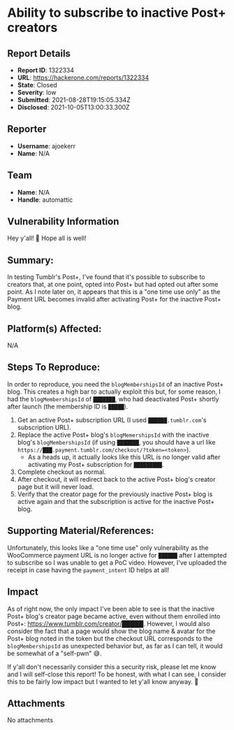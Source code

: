 # Ability to subscribe to inactive Post+ creators

## Report Details
- **Report ID**: 1322334
- **URL**: https://hackerone.com/reports/1322334
- **State**: Closed
- **Severity**: low
- **Submitted**: 2021-08-28T19:15:05.334Z
- **Disclosed**: 2021-10-05T13:00:33.300Z

## Reporter
- **Username**: ajoekerr
- **Name**: N/A

## Team
- **Name**: N/A
- **Handle**: automattic

## Vulnerability Information
Hey y'all! 👋 Hope all is well!

## Summary:
In testing Tumblr's Post+, I've found that it's possible to subscribe to creators that, at one point, opted into Post+ but had opted out after some point. As I note later on, it appears that this is a "one time use only" as the Payment URL becomes invalid after activating Post+ for the inactive Post+ blog.

## Platform(s) Affected:
N/A

## Steps To Reproduce:
In order to reproduce, you need the `blogMembershipsId` of an inactive Post+ blog. This creates a high bar to actually exploit this but, for some reason, I had the `blogMembershipsId` of `███████`, who had deactivated Post+ shortly after launch (the membership ID is `█████`).

1. Get an active Post+ subscription URL (I used `██████.tumblr.com`'s subscription URL).
2. Replace the active Post+ blog's `blogMemershipsId` with the inactive blog's `blogMembershipsId` (if using `███████`, you should have a url like `https://███.payment.tumblr.com/checkout/?token=<token>`).
    * As a heads up, it actually looks like this URL is no longer valid after activating my Post+ subscription for `█████████`.
3. Complete checkout as normal.
4. After checkout, it will redirect back to the active Post+ blog's creator page but it will never load.
5. Verify that the creator page for the previously inactive Post+ blog is active again and that the subscription is active for the inactive Post+ blog.

## Supporting Material/References:
Unfortunately, this looks like a "one time use" only vulnerability as the WooCommerce payment URL is no longer active for `██████` after I attempted to subscribe so I was unable to get a PoC video. However, I've uploaded the receipt in case having the `payment_intent` ID helps at all!

## Impact

As of right now, the only impact I've been able to see is that the inactive Post+ blog's creator page became active, even without them enrolled into Post+: https://www.tumblr.com/creator/█████. However, I would also consider the fact that a page would show the blog name & avatar for the Post+ blog noted in the token but the checkout URL corresponds to the `blogMembershipsId` as unexpected behavior but, as far as I can tell, it would be somewhat of a "self-pwn" 😅.

If y'all don't necessarily consider this a security risk, please let me know and I will self-close this report! To be honest, with what I can see, I consider this to be fairly low impact but I wanted to let y'all know anyway. 🙂

## Attachments
No attachments
